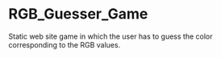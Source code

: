 # RGB_Guesser_Game
Static web site game in which the user has to guess the color corresponding to the RGB values.
